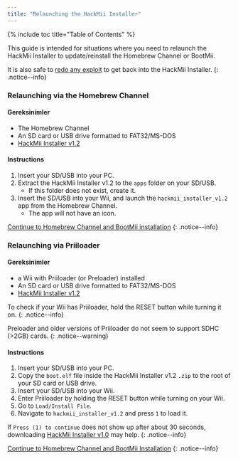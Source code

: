 ```yaml
---
title: "Relaunching the HackMii Installer"
---
```


{% include toc title="Table of Contents" %}

This guide is intended for situations where you need to relaunch the HackMii Installer to update/reinstall the Homebrew Channel or BootMii.

It is also safe to [redo any exploit](get-started) to get back into the HackMii Installer.
{: .notice--info}

### Relaunching via the Homebrew Channel

#### Gereksinimler

* The Homebrew Channel
* An SD card or USB drive formatted to FAT32/MS-DOS
* [HackMii Installer v1.2](https://bootmii.org/download/)

#### Instructions

1. Insert your SD/USB into your PC.
1. Extract the HackMii Installer v1.2 to the `apps` folder on your SD/USB.
    + If this folder does not exist, create it.
1. Insert the SD/USB into your Wii, and launch the `hackmii_installer_v1.2` app from the Homebrew Channel.
    + The app will not have an icon.

[Continue to Homebrew Channel and BootMii installation](hbc)
{: .notice--info}

### Relaunching via Priiloader

#### Gereksinimler
* a Wii with Priiloader (or Preloader) installed
* An SD card or USB drive formatted to FAT32/MS-DOS
* [HackMii Installer v1.2](https://bootmii.org/download/)

To check if your Wii has Priiloader, hold the RESET button while turning it on.
{: .notice--info}

Preloader and older versions of Priiloader do not seem to support SDHC (>2GB) cards.
{: .notice--warning}

#### Instructions

1. Insert your SD/USB into your PC.
1. Copy the `boot.elf` file inside the HackMii Installer v1.2 `.zip` to the root of your SD card or USB drive.
1. Insert your SD/USB into your Wii.
1. Enter Priiloader by holding the RESET button while turning on your Wii.
1. Go to `Load/Install File`.
1. Navigate to `hackmii_installer_v1.2` and press `1` to load it.

If `Press (1) to continue` does not show up after about 30 seconds, downloading [HackMii Installer v1.0](https://bootmii.org/download/) may help.
{: .notice--info}

[Continue to Homebrew Channel and BootMii Installation](hbc)
{: .notice--info}
